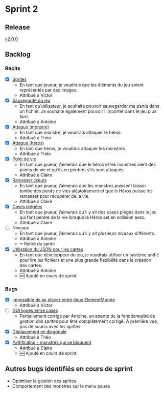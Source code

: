 # Sprint 2
## Release
[v2.0.0](https://github.com/victord54/escape/releases/tag/V2)

## Backlog
### Récits
* [x] [Sprites](https://github.com/victord54/escape/pull/23)
  * En tant que joueur, je voudrais que les éléments du jeu soient représentés par des images.
  * Attribué à Victor
* [x] [Sauvegarde du jeu](https://github.com/victord54/escape/pull/19)
  * En tant qu’utilisateur, je souhaite pouvoir sauvegarder ma partie dans un fichier.
    Je souhaite également pouvoir l’importer dans le jeu plus tard.
  * Attribué à Antoine
* [x] [Attaque (monstre)](https://github.com/victord54/escape/pull/26)
  * En tant que monstre, je voudrais attaquer le héros.
  * Attribué à Théo
* [x] [Attaque (héros)](https://github.com/victord54/escape/pull/18)
  * En tant que héros, je voudrais attaquer les monstres.
  * Attribué à Théo
* [x] [Point de vie](https://github.com/victord54/escape/pull/16)
  * En tant que joueur, j’aimerais que le héros et les monstres aient des points de vie et qu’ils en perdent s'ils sont attaqués.
  * Attribué à Claire
* [x] [Ramasser cœurs](https://github.com/victord54/escape/pull/24)
  * En tant que joueur, j’aimerais que les monstres puissent laisser tombe des points de vies aléatoirement et que le Héros puisse les ramasser pour récupérer de la vie.
  * Attribué à Claire
* [x] [Cases piégées](https://github.com/victord54/escape/pull/25)
  * En tant que joueur, j’aimerais qu’il y ait des cases pièges dans le jeu qui font perdre de la vie lorsque le Héros est en collision avec.
  * Attribué à Claire
* [ ] Niveaux
  * En tant que joueur, j’aimerais qu’il y ait plusieurs niveaux différents.
  * Attribué à Antoine
  * ➖ Retiré du sprint
* [x] [Utilisation du JSON pour les cartes](https://github.com/victord54/escape/pull/22)
  * En tant que développeur du jeu, je voudrais utiliser un système unifié pour lire les fichiers et une plus grande
    flexibilité dans la création des cartes.
  * Attribué à Antoine
  * 🆕 Ajouté en cours de sprint

### Bugs
* [x] [Impossible de se placer entre deux ElementMonde](https://github.com/victord54/escape/issues/7)
  * Attribué à Victor
* [ ] [GUI lignes entre cases](https://github.com/victord54/escape/issues/9)
  * Partiellement corrigé par Antoine, en attente de la fonctionnalité de *gestion des sprites* pour être complètement
    corrigé. À première vue, pas de soucis avec les sprites.
* [x] [Déplacement en diagonale](https://github.com/victord54/escape/issues/10)
  * Attribué à Théo
* [x] [Pathfinding - monstres qui se bloquent](https://github.com/victord54/escape/issues/17)
  * Attribué à Claire
  * 🆕 Ajouté en cours de sprint

## Autres bugs identifiés en cours de sprint
* Optimiser la gestion des sprites
* Comportement des monstres sur le menu pause
